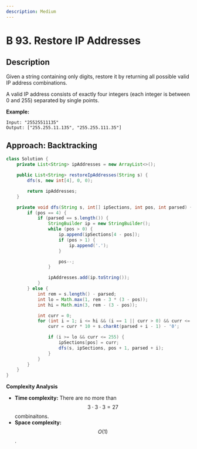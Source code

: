 ```yaml
---
description: Medium
---
```


# B 93. Restore IP Addresses

## Description

Given a string containing only digits, restore it by returning all possible valid IP address combinations.

A valid IP address consists of exactly four integers \(each integer is between 0 and 255\) separated by single points.

**Example:**

```text
Input: "25525511135"
Output: ["255.255.11.135", "255.255.111.35"]
```

## Approach: Backtracking

```java
class Solution {
    private List<String> ipAddresses = new ArrayList<>();

    public List<String> restoreIpAddresses(String s) {
        dfs(s, new int[4], 0, 0);

        return ipAddresses;
    }

    private void dfs(String s, int[] ipSections, int pos, int parsed) {
        if (pos == 4) {
            if (parsed == s.length()) {
                StringBuilder ip = new StringBuilder();
                while (pos > 0) {
                    ip.append(ipSections[4 - pos]);
                    if (pos > 1) {
                        ip.append('.');
                    }

                    pos--;
                }

                ipAddresses.add(ip.toString());
            }
        } else {
            int rem = s.length() - parsed;
            int lo = Math.max(1, rem - 3 * (3 - pos));
            int hi = Math.min(3, rem - (3 - pos));

            int curr = 0;
            for (int i = 1; i <= hi && (i == 1 || curr > 0) && curr <= 25; i++) {
                curr = curr * 10 + s.charAt(parsed + i - 1) - '0';

                if (i >= lo && curr <= 255) {
                    ipSections[pos] = curr;
                    dfs(s, ipSections, pos + 1, parsed + i);
                }
            }
        }
    }
}
```

**Complexity Analysis**

* **Time complexity:** There are no more than $$3 \cdot 3 \cdot 3 = 27$$ combinaitons.
* **Space complexity:** $$O(1)$$.

